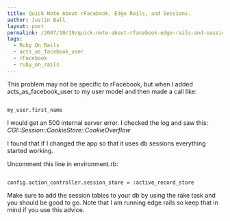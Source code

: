```yaml
---
title: Quick Note About rFacebook, Edge Rails, and Sessions.
author: Justin Ball
layout: post
permalink: /2007/10/19/quick-note-about-rfacebook-edge-rails-and-sessions/
tags:
  - Ruby On Rails
  - acts_as_facebook_user
  - rFacebook
  - ruby_on_rails
---
```


This problem may not be specific to rFacebook, but when I added acts_as_facebook_user to my user model and then made a call like:

<pre><code class="ruby">
my_user.first_name
</pre></code>

I would get an 500 internal server error.  I checked the log and saw this:
<i>CGI::Session::CookieStore::CookieOverflow</i>

I found that if I changed the app so that it uses db sessions everything started working.

Uncomment this line in environment.rb:
<pre><code class="ruby">
config.action_controller.session_store = :active_record_store
</pre></code>

Make sure to add the session tables to your db by using the rake task and you should be good to go.  Note that I am running edge rails so keep that in mind if you use this advice.